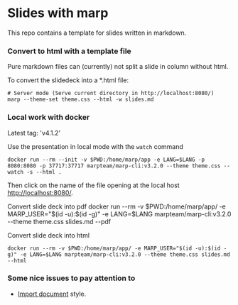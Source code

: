 # Slides with marp 
This repo contains a template for slides written in markdown.

### Convert to html with a template file
Pure markdown files can (currently) not split a slide in column without html. 

To convert the slidedeck into a *.html file: 

    # Server mode (Serve current directory in http://localhost:8080/)
    marp --theme-set theme.css --html -w slides.md


### Local work with docker
Latest tag: 'v4.1.2' 

Use the presentation in local mode with the `watch` command 

    docker run --rm --init -v $PWD:/home/marp/app -e LANG=$LANG -p 8080:8080 -p 37717:37717 marpteam/marp-cli:v3.2.0 --theme theme.css --watch -s --html .

Then click on the name of the file opening at the local host [http://localhost:8080/](http://localhost:8080/).

Convert slide deck into pdf 
    docker run --rm -v $PWD:/home/marp/app/ -e MARP_USER="$(id -u):$(id -g)" -e LANG=$LANG marpteam/marp-cli:v3.2.0 --theme theme.css slides.md --pdf

Convert slide deck into html 

    docker run --rm -v $PWD:/home/marp/app/ -e MARP_USER="$(id -u):$(id -g)" -e LANG=$LANG marpteam/marp-cli:v3.2.0 --theme theme.css slides.md --html



### Some nice issues to pay attention to 

- [Import document](https://github.com/marp-team/marpit/issues/135) style. 


